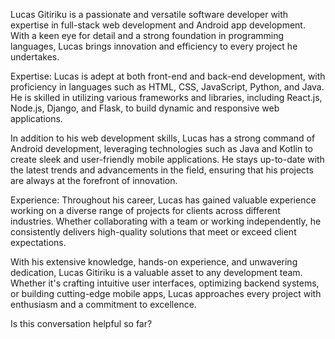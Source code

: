  Lucas Gitiriku is a passionate and versatile software developer with expertise in full-stack web development and Android app development. With a keen eye for detail and a strong foundation in programming languages, Lucas brings innovation and efficiency to every project he undertakes.

Expertise:
Lucas is adept at both front-end and back-end development, with proficiency in languages such as HTML, CSS, JavaScript, Python, and Java. He is skilled in utilizing various frameworks and libraries, including React.js, Node.js, Django, and Flask, to build dynamic and responsive web applications.

In addition to his web development skills, Lucas has a strong command of Android development, leveraging technologies such as Java and Kotlin to create sleek and user-friendly mobile applications. He stays up-to-date with the latest trends and advancements in the field, ensuring that his projects are always at the forefront of innovation.

Experience:
Throughout his career, Lucas has gained valuable experience working on a diverse range of projects for clients across different industries. Whether collaborating with a team or working independently, he consistently delivers high-quality solutions that meet or exceed client expectations.

 
With his extensive knowledge, hands-on experience, and unwavering dedication, Lucas Gitiriku is a valuable asset to any development team. Whether it's crafting intuitive user interfaces, optimizing backend systems, or building cutting-edge mobile apps, Lucas approaches every project with enthusiasm and a commitment to excellence.




Is this conversation helpful so far?





<!---
jalupy/jalupy is a ✨ special ✨ repository because its `README.md` (this file) appears on your GitHub profile.
You can click the Preview link to take a look at your changes.
--->
